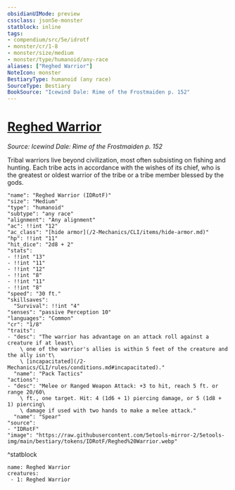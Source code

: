```yaml
---
obsidianUIMode: preview
cssclass: json5e-monster
statblock: inline
tags:
- compendium/src/5e/idrotf
- monster/cr/1-8
- monster/size/medium
- monster/type/humanoid/any-race
aliases: ["Reghed Warrior"]
NoteIcon: monster
BestiaryType: humanoid (any race)
SourceType: Bestiary
BookSource: "Icewind Dale: Rime of the Frostmaiden p. 152"
---
```

# [Reghed Warrior](2-Mechanics/CLI/bestiary/humanoid/reghed-warrior-idrotf.md)
*Source: Icewind Dale: Rime of the Frostmaiden p. 152*  

Tribal warriors live beyond civilization, most often subsisting on fishing and hunting. Each tribe acts in accordance with the wishes of its chief, who is the greatest or oldest warrior of the tribe or a tribe member blessed by the gods.

```statblock
"name": "Reghed Warrior (IDRotF)"
"size": "Medium"
"type": "humanoid"
"subtype": "any race"
"alignment": "Any alignment"
"ac": !!int "12"
"ac_class": "[hide armor](/2-Mechanics/CLI/items/hide-armor.md)"
"hp": !!int "11"
"hit_dice": "2d8 + 2"
"stats":
- !!int "13"
- !!int "11"
- !!int "12"
- !!int "8"
- !!int "11"
- !!int "8"
"speed": "30 ft."
"skillsaves":
  "Survival": !!int "4"
"senses": "passive Perception 10"
"languages": "Common"
"cr": "1/8"
"traits":
- "desc": "The warrior has advantage on an attack roll against a creature if at least\
    \ one of the warrior's allies is within 5 feet of the creature and the ally isn't\
    \ [incapacitated](/2-Mechanics/CLI/rules/conditions.md#incapacitated)."
  "name": "Pack Tactics"
"actions":
- "desc": "Melee or Ranged Weapon Attack: +3 to hit, reach 5 ft. or range 20/60\
    \ ft., one target. Hit: 4 (1d6 + 1) piercing damage, or 5 (1d8 + 1) piercing\
    \ damage if used with two hands to make a melee attack."
  "name": "Spear"
"source":
- "IDRotF"
"image": "https://raw.githubusercontent.com/5etools-mirror-2/5etools-img/main/bestiary/tokens/IDRotF/Reghed%20Warrior.webp"
```
^statblock

```encounter-table
name: Reghed Warrior
creatures:
 - 1: Reghed Warrior
```